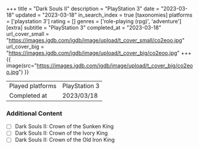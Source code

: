 +++
title = "Dark Souls II"
description = "PlayStation 3"
date = "2023-03-18"
updated = "2023-03-18"
in_search_index = true
[taxonomies]
platforms = ['playstation 3']
rating = []
genres = ['role-playing (rpg)', 'adventure']
[extra]
subtitle = "PlayStation 3"
completed_at = "2023-03-18"
url_cover_small = "https://images.igdb.com/igdb/image/upload/t_cover_small/co2eoo.jpg"
url_cover_big = "https://images.igdb.com/igdb/image/upload/t_cover_big/co2eoo.jpg"
+++
{{ image(src="https://images.igdb.com/igdb/image/upload/t_cover_big/co2eoo.jpg") }}

|              |            |
| ------------ | ---------- |
| Played platforms    | PlayStation 3 |
| Completed at | 2023/03/18 |


### Additional Content


- [ ] Dark Souls II: Crown of the Sunken King
- [ ] Dark Souls II: Crown of the Ivory King
- [ ] Dark Souls II: Crown of the Old Iron King